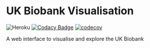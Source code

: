 # UK Biobank Visualisation
![Heroku](https://pyheroku-badge.herokuapp.com/?app=biobank-visualisation&style=flat)
[![Codacy Badge](https://app.codacy.com/project/badge/Grade/9cc1d9d60e4d409faa259833e7f1af26)](https://www.codacy.com?utm_source=github.com&amp;utm_medium=referral&amp;utm_content=rayanht/UK-Biobank-Visualisation&amp;utm_campaign=Badge_Grade)
[![codecov](https://codecov.io/gh/rayanht/UK-Biobank-Visualisation/branch/main/graph/badge.svg?token=L44KA5MU5N)](https://codecov.io/gh/rayanht/UK-Biobank-Visualisation)

A web interface to visualise and explore the UK Biobank
